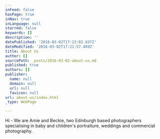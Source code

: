 ```yaml
---
inFeed: false
hasPage: true
inNav: true
inLanguage: null
starred: false
keywords: []
description: ''
datePublished: '2016-03-02T17:22:02.837Z'
dateModified: '2016-03-02T17:21:57.489Z'
title: About Us
author: []
sourcePath: _posts/2016-03-02-about-us.md
published: true
authors: []
publisher:
  name: null
  domain: null
  url: null
  favicon: null
url: about-us/index.html
_type: WebPage

---
```

Hi - We are Amie and Beckie, two Edinburgh based photographers specialising in baby and children's portraiture, weddings and commercial photography.